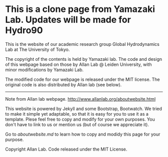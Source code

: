 # This is a clone page from Yamazaki Lab. Updates will be made for Hydro90

This is the website of our academic research group Global Hydrodynamics Lab at The University of Tokyo.

The copyright of the contents is held by Yamazaki lab. 
The code and design of this webpage based on those by Allan Lab @ Leiden University, with minor modifications by Yamazaki Lab.

The modified code for our webpage is released under the MIT license. The original code is also distributed by Allan lab (see below).

---
Note from Allan lab webpage.
http://www.allanlab.org/aboutwebsite.html

This website is powered by Jekyll and some Bootstrap, Bootwatch. We tried to make it simple yet adaptable, so that it is easy for you to use it as a template. Plese feel free to copy and modify for your own purposes.  You don't have to link to us or mention us (but of course we appreciate it).

Go to *aboutwebsite.md*  to learn how to copy and modidy this page for your purpose. 

Copyright Allan Lab. Code released under the MIT License.

